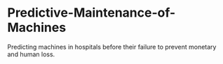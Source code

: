 # Predictive-Maintenance-of-Machines
Predicting machines in hospitals before their failure to prevent monetary and human loss.
